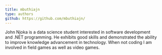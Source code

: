```yaml
---
title: mbuthiajn
type: authors
github: https://github.com/mbuthiajn/
---
```

John Njoka is a data science student interested in software development and .NET programming. He exhibits good skills and demonstrated the ability to improve knowledge advancement in technology. When not coding I am involved in field games as well as video games.